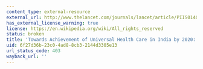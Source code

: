 ```yaml
---
content_type: external-resource
external_url: http://www.thelancet.com/journals/lancet/article/PIIS0140-6736(10)61960-5/
has_external_license_warning: true
license: https://en.wikipedia.org/wiki/All_rights_reserved
status: broken
title: 'Towards Achievement of Universal Health Care in India by 2020: A Call to Action'
uid: 6f27d36b-23c0-4ad8-8cb3-2144d3305e13
url_status_code: 403
wayback_url: ''
---
```

